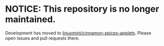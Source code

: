 # NOTICE: This repository is no longer maintained.

Development has moved to [linuxmint/cinnamon-spices-applets](https://github.com/linuxmint/cinnamon-spices-applets/tree/master/vboxlauncher%40mockturtl).  Please open issues and pull requests there.
